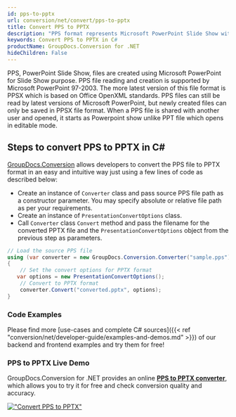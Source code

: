 ```yaml
---
id: pps-to-pptx
url: conversion/net/convert/pps-to-pptx
title: Convert PPS to PPTX
description: "PPS format represents Microsoft PowerPoint Slide Show with .pps extension. Learn how to convert PPS to PPTX file programmatically in C# language using GroupDocs.Conversion for .NET library."
keywords: Convert PPS to PPTX in C#
productName: GroupDocs.Conversion for .NET
hideChildren: False
---
```


PPS, PowerPoint Slide Show, files are created using Microsoft PowerPoint for Slide Show purpose. PPS file reading and creation is supported by Microsoft PowerPoint 97-2003. The more latest version of this file format is PPSX which is based on Office OpenXML standards. PPS files can still be read by latest versions of Microsoft PowerPoint, but newly created files can only be saved in PPSX file format. When a PPS file is shared with another user and opened, it starts as Powerpoint show unlike PPT file which opens in editable mode. 

## Steps to convert PPS to PPTX in C#

[GroupDocs.Conversion](https://products.groupdocs.com/conversion/net) allows developers to convert the PPS file to PPTX format in an easy and intuitive way just using a few lines of code as described below:

* Create an instance of `Converter` class and pass source PPS file path as a constructor parameter. You may specify absolute or relative file path as per your requirements. 
* Create an instance of `PresentationConvertOptions` class.
* Call `Converter` class `Convert` method and pass the filename for the converted PPTX file and the `PresentationConvertOptions` object from the previous step as parameters.

```csharp
// Load the source PPS file
using (var converter = new GroupDocs.Conversion.Converter("sample.pps"))
{
    // Set the convert options for PPTX format
   var options = new PresentationConvertOptions();
    // Convert to PPTX format
    converter.Convert("converted.pptx", options);
}
```

### Code Examples

Please find more [use-cases and complete C# sources]({{< ref "conversion/net/developer-guide/examples-and-demos.md" >}}) of our backend and frontend examples and try them for free!

### PPS to PPTX Live Demo

GroupDocs.Conversion for .NET provides an online [**PPS to PPTX converter**](https://products.groupdocs.app/conversion/pps-to-pptx), which allows you to try it for free and check conversion quality and accuracy.

[!["Convert PPS to PPTX"](conversion/net/images/convert-to-pptx/convert-pps-to-pptx.png)](https://products.groupdocs.app/conversion/pps-to-pptx)